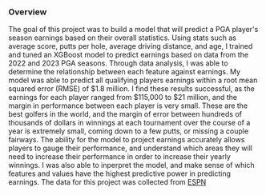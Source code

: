 ### Overview

The goal of this project was to build a model that will predict a PGA player's season earnings based on their overall statistics. Using stats such as average score, putts per hole, average driving distance, and age, I trained and tuned an XGBoost model to predict earnings based on data from the 2022 and 2023 PGA seasons. Through data analysis, I was able to determine the relationship between each feature against earnings. My model was able to predict all qualifying players earnings within a root mean squared error (RMSE) of $1.8 million. I find these results successful, as the earnings for each player ranged from $115,000 to $21 million, and the margin in performance between each player is very small. These are the best golfers in the world, and the margin of error between hundreds of thousands of dollars in winnings at each tournament over the course of a year is extremely small, coming down to a few putts, or missing a couple fairways. The ability for the model to project earnings accurately allows players to gauge their performance, and understand which areas they will need to increase their performance in order to increase their yearly winnings. I was also able to inperpret the model, and make sense of which features and values have the highest predictive power in predicting earnings. The data for this project was collected from [ESPN](https://www.espn.com/golf/stats/player)
